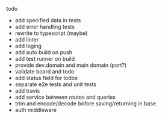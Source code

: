 todo
- add specified data in tests
- add error handling tests
- rewrite to typescript (maybe)
- add linter
- add loging
- add auto build on push
- add test runner on build
- provide dev.domain and main domain (port?)
- validate board and todo
- add status field for todos
- separate e2e tests and unit tests
- add travis
- add service between routes and queries
- trim and encode/decode bofore saving/returning in base
- auth middleware
